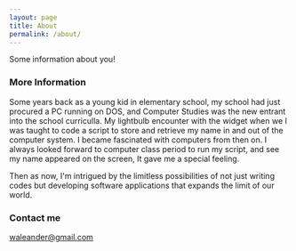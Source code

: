 ```yaml
---
layout: page
title: About
permalink: /about/
---
```


Some information about you!

### More Information

Some years back as a young kid in elementary school, my school had just procured a PC running on DOS, and Computer Studies was the new entrant into the school curriculla. My lightbulb encounter with the widget when we I was taught to code a script to store and retrieve my name in and out of the computer system. I became fascinated with computers from then on. I always looked forward to computer class period to run my script, and see my name appeared on the screen, It gave me a special feeling. 

Then as now, I'm intrigued by the limitless possibilities of not just writing codes but developing software applications that expands the limit of our world.

### Contact me

[waleander@gmail.com](mailto:waleander@gmail.com)